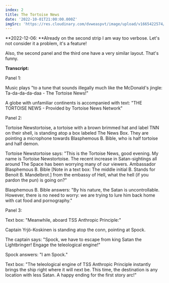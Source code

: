 ```yaml
---
index: 2
title: The Tortoise News
date: '2022-10-01T21:00:00.000Z'
imgSrc: 'https://res.cloudinary.com/dvweaspvt/image/upload/v1665422574/2_vv5lo5.png'
---
```


**2022-12-06: **Already on the second strip I am way too verbose. Let's not consider it a problem, it's a feature!

Also, the second panel and the third one have a very similar layout. That's funny.

**Transcript:**

Panel 1:

Music plays "to a tune that sounds illegally much like the McDonald's jingle: Ta-da-da-da-daa - The Tortoise News!"

A globe with unfamiliar continents is accompanied with text: "THE TORTOISE NEWS - Provided by Tortoise News Network"

Panel 2:

Tortoise Newstortoise, a tortoise with a brown brimmed hat and label TNN on their shell, is standing atop a box labeled The News Box. They are pointing a microphone towards Blasphemous B. Bible, who is half tortoise and half demon.

Tortoise Newstortoise says: "This is the Tortoise News, good evening. My name is Tortoise Newstortoise. The recent increase in Satan-sightings all around The Space has been worrying many of our viewers. Ambassador Blasphemous B. Bible \[Note in a text box: The middle initial B. Stands for Benoit B. Mandelbrot.] from the embassy of Hell, what the hell (if you pardon the pun) is going on?"

Blasphemous B. Bible answers: "By his nature, the Satan is uncontrollable. However, there is no need to worry: we are trying to lure him back home with cat food and pornography."

Panel 3:

Text box: "Meanwhile, aboard TSS Anthropic Principle:"

Captain Yrjö-Koskinen is standing atop the conn, pointing at Spock.

The captain says: "Spock, we have to escape from king Satan the Lightbringer! Engage the teleological engine!"

Spock answers: "I am Spock."

Text box: "The teleological engine of TSS Anthropic Principle instantly brings the ship right where it will next be. This time, the destination is any location with less Satan. A happy ending for the first story arc!"
